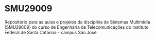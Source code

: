 # SMU29009
Repositório para as aulas e projetos da disciplina de Sistemas Multimídia (SMU29009) do curso de Engenharia de Telecomunicações do Instituto Federal de Santa Catarina - campus São José
